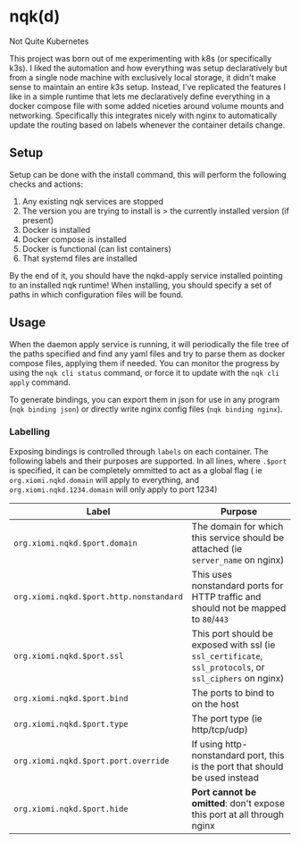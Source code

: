 # nqk(d)

Not Quite Kubernetes

This project was born out of me experimenting with k8s (or specifically k3s). I liked the automation and how everything
was setup declaratively but from a single node machine with exclusively local storage, it didn't make sense to maintain
an entire k3s setup. Instead, I've replicated the features I like in a simple runtime that lets me declaratively define
everything in a docker compose file with some added niceties around volume mounts and networking. Specifically this
integrates nicely with nginx to automatically update the routing based on labels whenever the container details change.

## Setup

Setup can be done with the install command, this will perform the following checks and actions:

1. Any existing nqk services are stopped
2. The version you are trying to install is > the currently installed version (if present)
3. Docker is installed
4. Docker compose is installed
5. Docker is functional (can list containers)
6. That systemd files are installed

By the end of it, you should have the nqkd-apply service installed pointing to an installed nqk runtime! When
installing, you should specify a set of paths in which configuration files will be found.

## Usage

When the daemon apply service is running, it will periodically the file tree of the paths specified and find any yaml
files and try to parse them as docker compose files, applying them if needed. You can monitor the progress by using
the `nqk cli status` command, or force it to update with the `nqk cli apply` command.

To generate bindings, you can export them in json for use in any program (`nqk binding json`) or directly write nginx
config files (`nqk binding nginx`).

### Labelling

Exposing bindings is controlled through `labels` on each container. The following labels and their purposes are
supported. In all lines, where `.$port` is specified, it can be completely ommitted to act as a global flag (
ie `org.xiomi.nqkd.domain` will apply to everything, and `org.xiomi.nqkd.1234.domain` will only apply to port 1234)

| Label                                   | Purpose                                                                                                 |
|-----------------------------------------|---------------------------------------------------------------------------------------------------------|
| `org.xiomi.nqkd.$port.domain`           | The domain for which this service should be attached (ie `server_name` on nginx)                        |
| `org.xiomi.nqkd.$port.http.nonstandard` | This uses nonstandard ports for HTTP traffic and should not be mapped to `80`/`443`                     |
| `org.xiomi.nqkd.$port.ssl`              | This port should be exposed with ssl (ie `ssl_certificate`, `ssl_protocols`, or `ssl_ciphers` on nginx) |
| `org.xiomi.nqkd.$port.bind`             | The ports to bind to on the host                                                                        |
| `org.xiomi.nqkd.$port.type`             | The port type (ie http/tcp/udp)                                                                         |
| `org.xiomi.nqkd.$port.port.override`    | If using http-nonstandard port, this is the port that should be used instead                            |
| `org.xiomi.nqkd.$port.hide`             | **Port cannot be omitted**: don't expose this port at all through nginx                                 |